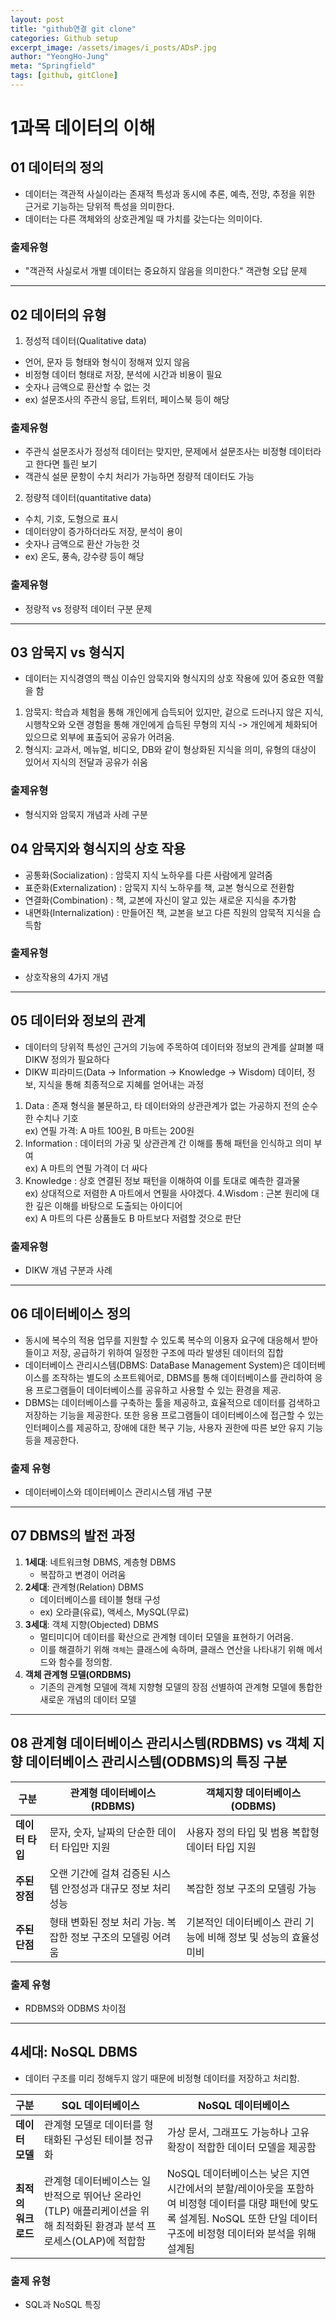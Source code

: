 ```yaml
---
layout: post
title: "github연결 git clone"
categories: Github setup
excerpt_image: /assets/images/i_posts/ADsP.jpg
author: "YeongHo-Jung"
meta: "Springfield"
tags: [github, gitClone]
---
```

# 1과목 데이터의 이해

## 01 데이터의 정의
* 데이터는 객관적 사실이라는 존재적 특성과 동시에 추론, 예측, 전망, 추정을 위한 근거로 기능하는 당위적 특성을 의미한다.
* 데이터는 다른 객체와의 상호관계일 때 가치를 갖는다는 의미이다.

### 출제유형
   * "객관적 사실로서 개별 데이터는 중요하지 않음을 의미한다." 객관형 오답 문제

---

## 02 데이터의 유형
1. 정성적 데이터(Qualitative data)
* 언어, 문자 등 형태와 형식이 정해져 있지 않음
* 비정형 데이터 형태로 저장, 분석에 시간과 비용이 필요
* 숫자나 금액으로 환산할 수 없는 것
* ex) 설문조사의 주관식 응답, 트위터, 페이스북 등이 해당

### 출제유형
* 주관식 설문조사가 정성적 데이터는 맞지만, 문제에서 설문조사는 비정형 데이터라고 한다면 틀린 보기
* 객관식 설문 문항이 수치 처리가 가능하면 정량적 데이터도 가능

2. 정량적 데이터(quantitative data)
* 수치, 기호, 도형으로 표시
* 데이터양이 증가하더라도 저장, 분석이 용이
* 숫자나 금액으로 환산 가능한 것
* ex) 온도, 풍속, 강수량 등이 해당

### 출제유형
* 정량적 vs 정량적 데이터 구분 문제

---

## 03 암묵지 vs 형식지
* 데이터는 지식경영의 핵심 이슈인 암묵지와 형식지의 상호 작용에 있어 중요한 역활을 함
1. 암묵지: 학습과 체험을 통해 개인에게 습득되어 있지만, 겉으로 드러나지 않은 지식, 시행착오와 오랜 경험을 통해 개인에게 습득된 무형의 지식 -> 개인에게 체화되어 있으므로 외부에 표출되어 공유가 어려움.
2. 형식지: 교과서, 메뉴얼, 비디오, DB와 같이 형상화된 지식을 의미, 유형의 대상이 있어서 지식의 전달과 공유가 쉬움

### 출제유형
* 형식지와 암묵지 개념과 사례 구분

## 04 암묵지와 형식지의 상호 작용
* 공통화(Socialization) : 암묵지 지식 노하우를 다른 사람에게 알려줌
* 표준화(Externalization) : 암묵지 지식 노하우를 책, 교본 형식으로 전환함
* 연결화(Combination) : 책, 교본에 자신이 알고 있는 새로운 지식을 추가함
* 내면화(Internalization) : 만들어진 책, 교본을 보고 다른 직원의 암묵적 지식을 습득함

### 출제유형
* 상호작용의 4가지 개념

---

## 05 데이터와 정보의 관계
* 데이터의 당위적 특성인 근거의 기능에 주목하여 데이터와 정보의 관계를 살펴볼 때 DIKW 정의가 필요하다
* DIKW 피라미드(Data -> Information -> Knowledge -> Wisdom) 데이터, 정보, 지식을 통해 최종적으로 지혜를 얻어내는 과정
1. Data : 존재 형식을 불문하고, 타 데이터와의 상관관계가 없는 가공하지 전의 순수한 수치나 기호</br>
ex) 연필 가격: A 마트 100원, B 마트는 200원
2. Information : 데이터의 가공 및 상관관계 간 이해를 통해 패턴을 인식하고 의미 부여</br>
ex) A 마트의 연필 가격이 더 싸다
3. Knowledge : 상호 연결된 정보 패턴을 이해하여 이를 토대로 예측한 결과물</br>
ex) 상대적으로 저렴한 A 마트에서 연필을 사야겠다.
4.Wisdom : 근본 원리에 대한 깊은 이해를 바탕으로 도출되는 아이디어</br>
ex) A 마트의 다른 상품들도 B 마트보다 저렴할 것으로 판단


### 출제유형
* DIKW 개념 구분과 사례

---

## 06 데이터베이스 정의
- 동시에 복수의 적용 업무를 지원할 수 있도록 복수의 이용자 요구에 대응해서 받아들이고 저장, 공급하기 위하여 일정한 구조에 따라 발생된 데이터의 집합
- 데이터베이스 관리시스템(DBMS: DataBase Management System)은 데이터베이스를 조작하는 별도의 소프트웨어로, DBMS를 통해 데이터베이스를 관리하여 응용 프로그램들이 데이터베이스를 공유하고 사용할 수 있는 환경을 제공.
- DBMS는 데이터베이스를 구축하는 툴을 제공하고, 효율적으로 데이터를 검색하고 저장하는 기능을 제공한다. 또한 응용 프로그램들이 데이터베이스에 접근할 수 있는 인터페이스를 제공하고, 장애에 대한 복구 기능, 사용자 권한에 따른 보안 유지 기능 등을 제공한다.

### 출제 유형
- 데이터베이스와 데이터베이스 관리시스템 개념 구분

---

## 07 DBMS의 발전 과정
1. **1세대**: 네트워크형 DBMS, 계층형 DBMS
   - 복잡하고 변경이 어려움
2. **2세대**: 관계형(Relation) DBMS
   - 데이터베이스를 테이블 형태 구성
   - ex) 오라클(유료), 액세스, MySQL(무료)
3. **3세대**: 객체 지향(Objected) DBMS
   - 멀티미디어 데이터를 확산으로 관계형 데이터 모델을 표현하기 어려움. 
   - 이를 해결하기 위해 `객체`는 클래스에 속하며, 클래스 연산을 나타내기 위해 메서드와 함수를 정의함.
4. **객체 관계형 모델(ORDBMS)**
   - 기존의 관계형 모델에 객체 지향형 모델의 장점 선별하여 관계형 모델에 통합한 새로운 개념의 데이터 모델

---

## 08 관계형 데이터베이스 관리시스템(RDBMS) vs 객체 지향 데이터베이스 관리시스템(ODBMS)의 특징 구분

| 구분             | 관계형 데이터베이스(RDBMS)    | 객체지향 데이터베이스(ODBMS)  |
|------------------|-------------------------------|-------------------------------|
| **데이터 타입**  | 문자, 숫자, 날짜의 단순한 데이터 타입만 지원 | 사용자 정의 타입 및 범용 복합형 데이터 타입 지원 |
| **주된 장점**    | 오랜 기간에 걸쳐 검증된 시스템 안정성과 대규모 정보 처리 성능 | 복잡한 정보 구조의 모델링 가능 |
| **주된 단점**    | 형태 변화된 정보 처리 가능. 복잡한 정보 구조의 모델링 어려움 | 기본적인 데이터베이스 관리 기능에 비해 정보 및 성능의 효율성 미비 |

### 출제 유형
- RDBMS와 ODBMS 차이점

---

## 4세대: NoSQL DBMS
- 데이터 구조를 미리 정해두지 않기 때문에 비정형 데이터를 저장하고 처리함.

| 구분                | SQL 데이터베이스                          | NoSQL 데이터베이스                        |
|---------------------|-------------------------------------------|-------------------------------------------|
| **데이터 모델**     | 관계형 모델로 데이터를 형태화된 구성된 테이블 정규화 | 가상 문서, 그래프도 가능하나 고유 확장이 적합한 데이터 모델을 제공함 |
| **최적의 워크로드** | 관계형 데이터베이스는 일반적으로 뛰어난 온라인(TLP) 애플리케이션을 위해 최적화된 환경과 분석 프로세스(OLAP)에 적합함 | NoSQL 데이터베이스는 낮은 지연 시간에서의 분할/레이아웃을 포함하여 비정형 데이터를 대량 패턴에 맞도록 설계됨. NoSQL 또한 단일 데이터 구조에 비정형 데이터와 분석을 위해 설계됨 |

### 출제 유형
- SQL과 NoSQL 특징
